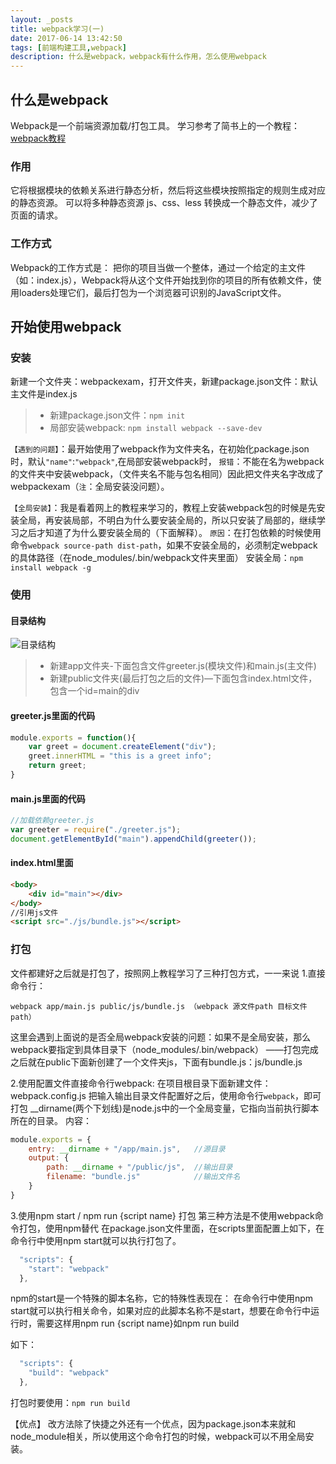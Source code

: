 ```yaml
---
layout: _posts
title: webpack学习(一)
date: 2017-06-14 13:42:50
tags: [前端构建工具,webpack]  
description: 什么是webpack，webpack有什么作用，怎么使用webpack
---
```


## 什么是webpack
Webpack是一个前端资源加载/打包工具。
学习参考了简书上的一个教程：[webpack教程](http://www.jianshu.com/p/42e11515c10f)
### 作用
它将根据模块的依赖关系进行静态分析，然后将这些模块按照指定的规则生成对应的静态资源。
可以将多种静态资源 js、css、less 转换成一个静态文件，减少了页面的请求。
### 工作方式
Webpack的工作方式是：
把你的项目当做一个整体，通过一个给定的主文件（如：index.js），Webpack将从这个文件开始找到你的项目的所有依赖文件，使用loaders处理它们，最后打包为一个浏览器可识别的JavaScript文件。

## 开始使用webpack
### 安装
新建一个文件夹：webpackexam，打开文件夹，新建package.json文件：默认主文件是index.js
>* 新建package.json文件：`npm init`
>* 局部安装webpack: `npm install webpack --save-dev`


`【遇到的问题】`：最开始使用了webpack作为文件夹名，在初始化package.json时，默认`"name"`:`"webpack"`,在局部安装webpack时，
`报错`：不能在名为webpack的文件夹中安装webpack，（文件夹名不能与包名相同）因此把文件夹名字改成了webpackexam（`注`：全局安装没问题）。


`【全局安装】`：我是看着网上的教程来学习的，教程上安装webpack包的时候是先安装全局，再安装局部，不明白为什么要安装全局的，所以只安装了局部的，继续学习之后才知道了为什么要安装全局的（下面解释）。
`原因`：在打包依赖的时候使用命令`webpack source-path dist-path`，如果不安装全局的，必须制定webpack的具体路径（在node_modules/.bin/webpack文件夹里面）
安装全局：`npm install webpack -g`


### 使用
#### 目录结构
![目录结构](/blog/img/article/basedir.png)
>* 新建app文件夹-下面包含文件greeter.js(模块文件)和main.js(主文件)
>* 新建public文件夹(最后打包之后的文件)—下面包含index.html文件，包含一个id=main的div

#### greeter.js里面的代码
``` javascript
module.exports = function(){
	var greet = document.createElement("div");
	greet.innerHTML = "this is a greet info";
	return greet;
}
```

#### main.js里面的代码
``` javascript
//加载依赖greeter.js
var greeter = require("./greeter.js");
document.getElementById("main").appendChild(greeter());
```

#### index.html里面
``` html
<body>
	<div id="main"></div>
</body>
//引用js文件
<script src="./js/bundle.js"></script>
```

### 打包
文件都建好之后就是打包了，按照网上教程学习了三种打包方式，一一来说
1.直接命令行：
```
webpack app/main.js public/js/bundle.js （webpack 源文件path 目标文件path）
```
这里会遇到上面说的是否全局webpack安装的问题：如果不是全局安装，那么webpack要指定到具体目录下（node_modules/.bin/webpack）
——打包完成之后就在public下面新创建了一个文件夹js，下面有bundle.js：js/bundle.js

2.使用配置文件直接命令行webpack:
在项目根目录下面新建文件：webpack.config.js
把输入输出目录文件配置好之后，使用命令行`webpack`，即可打包
__dirname(两个下划线)是node.js中的一个全局变量，它指向当前执行脚本所在的目录。
内容：
``` javascript
module.exports = {
	entry: __dirname + "/app/main.js",   //源目录
	output: {
		path: __dirname + "/public/js",  //输出目录
		filename: "bundle.js"            //输出文件名
	}
}
```

3.使用npm start / npm run {script name} 打包
第三种方法是不使用webpack命令打包，使用npm替代
在package.json文件里面，在scripts里面配置上如下，在命令行中使用npm start就可以执行打包了。
``` javascript
  "scripts": {
    "start": "webpack"  
  },
```
npm的start是一个特殊的脚本名称，它的特殊性表现在：
在命令行中使用npm start就可以执行相关命令，如果对应的此脚本名称不是start，想要在命令行中运行时，需要这样用npm run {script name}如npm run build

如下：
``` javascript
  "scripts": {
    "build": "webpack"  
  },
```
打包时要使用：`npm run build`

【优点】
改方法除了快捷之外还有一个优点，因为package.json本来就和node_module相关，所以使用这个命令打包的时候，webpack可以不用全局安装。

